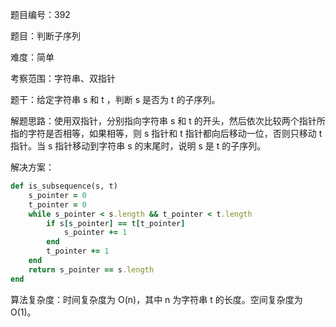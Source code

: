 题目编号：392

题目：判断子序列

难度：简单

考察范围：字符串、双指针

题干：给定字符串 s 和 t ，判断 s 是否为 t 的子序列。

解题思路：使用双指针，分别指向字符串 s 和 t 的开头，然后依次比较两个指针所指的字符是否相等，如果相等，则 s 指针和 t 指针都向后移动一位，否则只移动 t 指针。当 s 指针移动到字符串 s 的末尾时，说明 s 是 t 的子序列。

解决方案：

```ruby
def is_subsequence(s, t)
    s_pointer = 0
    t_pointer = 0
    while s_pointer < s.length && t_pointer < t.length
        if s[s_pointer] == t[t_pointer]
            s_pointer += 1
        end
        t_pointer += 1
    end
    return s_pointer == s.length
end
```

算法复杂度：时间复杂度为 O(n)，其中 n 为字符串 t 的长度。空间复杂度为 O(1)。